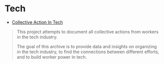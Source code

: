 # Tech

- [Collective Action In Tech](https://collectiveaction.tech)
> This project attempts to document all collective actions from workers in the tech industry.
>
> The goal of this archive is to provide data and insights on organizing in the tech industry, to find the connections between different efforts, and to build worker power in tech.
